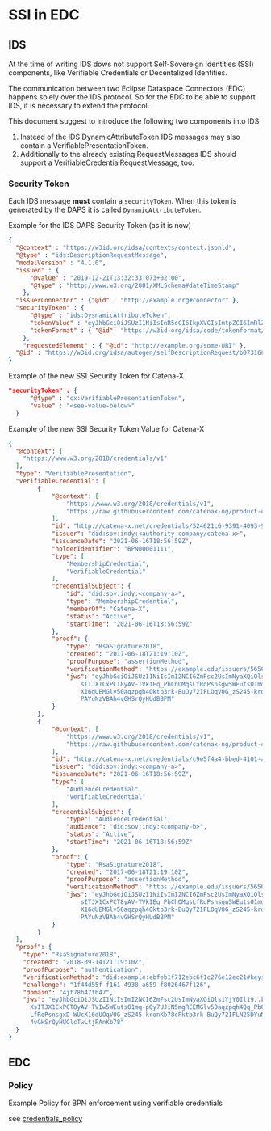 # SSI in EDC


## IDS

At the time of writing IDS dows not support Self-Sovereign Identities (SSI) components, like Verifiable Credentials or Decentalized Identities.

The communication between two Eclipse Dataspace Connectors (EDC) happens solely over the IDS protocol. So for the EDC to be able to support IDS, it is necessary to extend the protocol.

This document suggest to introduce the following two components into IDS
1. Instead of the IDS DynamicAttributeToken IDS messages may also contain a VerifiablePresentationToken.
2. Additionally to the already existing RequestMessages IDS should support a VerifiableCredentialRequestMessage, too.


### Security Token

Each IDS message **must** contain a `securityToken`. When this token is generated by the DAPS it is called `DynamicAttributeToken`.

Example for the IDS DAPS Security Token (as it is now)
```json
{
  "@context" : "https://w3id.org/idsa/contexts/context.jsonld",
  "@type" : "ids:DescriptionRequestMessage",
  "modelVersion" : "4.1.0",
  "issued" : {
      "@value" : "2019-12-21T13:32:33.073+02:00",
      "@type" : "http://www.w3.org/2001/XMLSchema#dateTimeStamp"
    },
  "issuerConnector" : {"@id" : "http://example.org#connector" },
  "securityToken" : {
      "@type" : "ids:DysnamicAttributeToken",
      "tokenValue" : "eyJhbGciOiJSUzI1NiIsInR5cCI6IkpXVCIsImtpZCI6ImRlZmF1bHQifQ.eyJ...",
      "tokenFormat" : { "@id": "https://w3id.org/idsa/code/tokenformat/JWT" }
    },
    "requestedElement" : { "@id": "http://example.org/some-URI" },
  "@id" : "https://w3id.org/idsa/autogen/selfDescriptionRequest/b0731661-7df1-43e5-bb75-50f0709f31c9"
}
```

Example of the new SSI Security Token for Catena-X
```json
"securityToken" : {
      "@type" : "cx:VerifiablePresentationToken",
      "value" : "<see-value-below>"
  }
```

Example of the new SSI Security Token Value for Catena-X
```json
{
  "@context": [
    "https://www.w3.org/2018/credentials/v1"
  ],
  "type": "VerifiablePresentation",
  "verifiableCredential": [
        {
            "@context": [
                "https://www.w3.org/2018/credentials/v1",
                "https://raw.githubusercontent.com/catenax-ng/product-core-schemas/main/businessPartnerData"
            ],
            "id": "http://catena-x.net/credentials/524621c6-9391-4093-9034-10961cdb4f2a",
            "issuer": "did:sov:indy:<authority-company/catena-x>",
            "issuanceDate": "2021-06-16T18:56:59Z",
            "holderIdentifier": "BPN00001111",
            "type": [
                "MembershipCredential",
                "VerifiableCredential"
            ],
            "credentialSubject": {
                "id": "did:sov:indy:<company-a>",
                "type": "MembershipCredential",
                "memberOf": "Catena-X",
                "status": "Active",
                "startTime": "2021-06-16T18:56:59Z"
            },
            "proof": {
                "type": "RsaSignature2018",
                "created": "2017-06-18T21:19:10Z",
                "proofPurpose": "assertionMethod",
                "verificationMethod": "https://example.edu/issuers/565049#key-1",
                "jws": "eyJhbGciOiJSUzI1NiIsImI2NCI6ZmFsc2UsImNyaXQiOlsiYjY0Il19..TCYt5X
                    sITJX1CxPCT8yAV-TVkIEq_PbChOMqsLfRoPsnsgw5WEuts01mq-pQy7UJiN5mgRxD-WUc
                    X16dUEMGlv50aqzpqh4Qktb3rk-BuQy72IFLOqV0G_zS245-kronKb78cPN25DGlcTwLtj
                    PAYuNzVBAh4vGHSrQyHUdBBPM"
            }
        },
        {
            "@context": [
                "https://www.w3.org/2018/credentials/v1",
                "https://raw.githubusercontent.com/catenax-ng/product-core-schemas/main/businessPartnerData"
            ],
            "id": "http://catena-x.net/credentials/c9e5f4a4-bbed-4101-aa09-cc689f35e882",
            "issuer": "did:sov:indy:<company-a>",
            "issuanceDate": "2021-06-16T18:56:59Z",
            "type": [
                "AudienceCredential",
                "VerifiableCredential"
            ],
            "credentialSubject": {
                "type": "AudienceCredential",
                "audience": "did:sov:indy:<company-b>",
                "status": "Active",
                "startTime": "2021-06-16T18:56:59Z"
            },
            "proof": {
                "type": "RsaSignature2018",
                "created": "2017-06-18T21:19:10Z",
                "proofPurpose": "assertionMethod",
                "verificationMethod": "https://example.edu/issuers/565049#key-1",
                "jws": "eyJhbGciOiJSUzI1NiIsImI2NCI6ZmFsc2UsImNyaXQiOlsiYjY0Il19..TCYt5X
                    sITJX1CxPCT8yAV-TVkIEq_PbChOMqsLfRoPsnsgw5WEuts01mq-pQy7UJiN5mgRxD-WUc
                    X16dUEMGlv50aqzpqh4Qktb3rk-BuQy72IFLOqV0G_zS245-kronKb78cPN25DGlcTwLtj
                    PAYuNzVBAh4vGHSrQyHUdBBPM"
            }
        }
  ],
  "proof": {
    "type": "RsaSignature2018",
    "created": "2018-09-14T21:19:10Z",
    "proofPurpose": "authentication",
    "verificationMethod": "did:example:ebfeb1f712ebc6f1c276e12ec21#keys-1",
    "challenge": "1f44d55f-f161-4938-a659-f8026467f126",
    "domain": "4jt78h47fh47",
    "jws": "eyJhbGciOiJSUzI1NiIsImI2NCI6ZmFsc2UsImNyaXQiOlsiYjY0Il19..kTCYt5
      XsITJX1CxPCT8yAV-TVIw5WEuts01mq-pQy7UJiN5mgREEMGlv50aqzpqh4Qq_PbChOMqs
      LfRoPsnsgxD-WUcX16dUOqV0G_zS245-kronKb78cPktb3rk-BuQy72IFLN25DYuNzVBAh
      4vGHSrQyHUGlcTwLtjPAnKb78"
  }
}
```





## EDC

### Policy

Example Policy for BPN enforcement using verifiable credentials

see [credentials_policy](examples/credentials_policy.json)